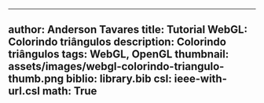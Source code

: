 ------------------------------
author: Anderson Tavares
title: Tutorial WebGL: Colorindo triângulos
description: Colorindo triângulos
tags: WebGL, OpenGL
thumbnail: assets/images/webgl-colorindo-triangulo-thumb.png
biblio: library.bib
csl: ieee-with-url.csl
math: True
------------------------------
